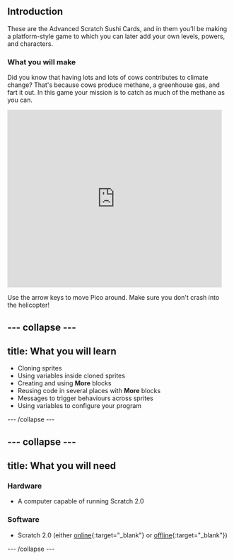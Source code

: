 ## Introduction

These are the Advanced Scratch Sushi Cards, and in them you’ll be making a platform-style game to which you can later add your own levels, powers, and characters.

### What you will make

Did you know that having lots and lots of cows contributes to climate change? That's because cows produce methane, a greenhouse gas, and fart it out. In this game your mission is to catch as much of the methane as you can.

<div class="scratch-preview">
  <iframe allowtransparency="true" width="485" height="402" src="https://scratch.mit.edu/projects/embed/219285989/?autostart=false" frameborder="0"></iframe>
</div>

Use the arrow keys to move Pico around. Make sure you don't crash into the helicopter!

--- collapse ---
---
title: What you will learn
---

+ Cloning sprites
+ Using variables inside cloned sprites
+ Creating and using **More** blocks
+ Reusing code in several places with **More** blocks
+ Messages to trigger behaviours across sprites
+ Using variables to configure your program

--- /collapse ---

--- collapse ---
---
title: What you will need
---

### Hardware

+ A computer capable of running Scratch 2.0

### Software

+ Scratch 2.0 (either [online](https://scratch.mit.edu/projects/editor/){:target="_blank"} or [offline](https://scratch.mit.edu/scratch2download/){:target="_blank"})

--- /collapse ---